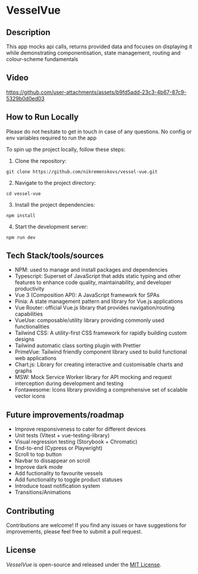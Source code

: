 # VesselVue

## Description

This app mocks api calls, returns provided data and focuses on displaying it while demonstrating componentisation, state management, routing and colour-scheme fundamentals

## Video

https://github.com/user-attachments/assets/b9fd5add-23c3-4b67-87c9-5329b0d0ed03


## How to Run Locally

Please do not hesitate to get in touch in case of any questions. No config or env variables required to run the app

To spin up the project locally, follow these steps:

1. Clone the repository:

```
git clone https://github.com/nikremenskovs/vessel-vue.git
```

2. Navigate to the project directory:

```
cd vessel-vue
```

3. Install the project dependencies:

```
npm install
```

4. Start the development server:

```
npm run dev
```

## Tech Stack/tools/sources

- NPM: used to manage and install packages and dependencies
- Typescript: Superset of JavaScript that adds static typing and other features to enhance code quality, maintainability, and developer productivity
- Vue 3 (Composition API): A JavaScript framework for SPAs
- Pinia: A state management pattern and library for Vue.js applications
- Vue Router: official Vue.js library that provides navigation/routing capabilities
- VueUse: composable/utility library providing commonly used functionalities
- Tailwind CSS: A utility-first CSS framework for rapidly building custom designs
- Tailwind automatic class sorting plugin with Prettier
- PrimeVue: Tailwind friendly component library used to build functional web applications
- Chart.js: Library for creating interactive and customisable charts and graphs
- MSW: Mock Service Worker library for API mocking and request interception during development and testing
- Fontawesome: Icons library providing a comprehensive set of scalable vector icons

## Future improvements/roadmap

- Improve responsiveness to cater for different devices
- Unit tests (Vitest + vue-testing-library)
- Visual regression testing (Storybook + Chromatic)
- End-to-end (Cypress or Playwright)
- Scroll to top button
- Navbar to dissappear on scroll
- Improve dark mode
- Add fuctionality to favourite vessels
- Add functionality to toggle product statuses
- Introduce toast notification system
- Transitions/Animations

## Contributing

Contributions are welcome! If you find any issues or have suggestions for improvements, please feel free to submit a pull request.

## License

_VesselVue_ is open-source and released under the [MIT License](LICENSE).
